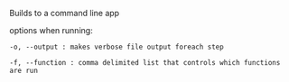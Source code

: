 
Builds to a command line app

options when running:

    -o, --output : makes verbose file output foreach step

    -f, --function : comma delimited list that controls which functions are run